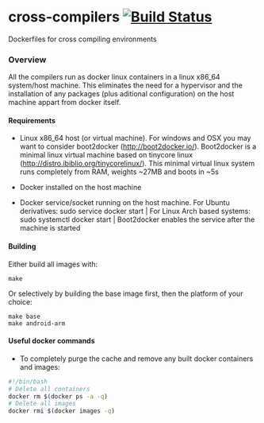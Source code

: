 cross-compilers [![Build Status](https://travis-ci.org/scakemyer/cross-compiler.svg?branch=master)](https://travis-ci.org/scakemyer/cross-compiler)
===============

Dockerfiles for cross compiling environments

### Overview
All the compilers run as docker linux containers in a linux x86_64 system/host machine. This eliminates the need for a hypervisor and the installation of any packages (plus aditional configuration) on the host machine appart from docker itself.

#### Requirements
* Linux x86_64 host (or virtual machine). For windows and OSX you may want to consider boot2docker (http://boot2docker.io/). Boot2docker is a minimal linux virtual machine based on tinycore linux (http://distro.ibiblio.org/tinycorelinux/). This minimal virtual linux system runs completely from RAM, weights ~27MB and boots in ~5s

* Docker installed on the host machine

* Docker service/socket running on the host machine. For Ubuntu derivatives: sudo service docker start | For Linux Arch based systems: sudo systemctl docker start | Boot2docker enables the service after the machine is started

#### Building

Either build all images with:

    make

Or selectively by building the base image first, then the platform of your choice:

    make base
    make android-arm

#### Useful docker commands

* To completely purge the cache and remove any built docker containers and images:

```bash
#!/bin/bash
# Delete all containers
docker rm $(docker ps -a -q)
# Delete all images
docker rmi $(docker images -q)
```
